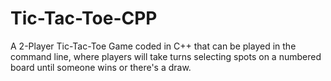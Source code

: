 # Tic-Tac-Toe-CPP
A 2-Player Tic-Tac-Toe Game coded in C++ that can be played in the command line,  where players will take turns selecting spots on a numbered board until someone wins or there's a draw.
